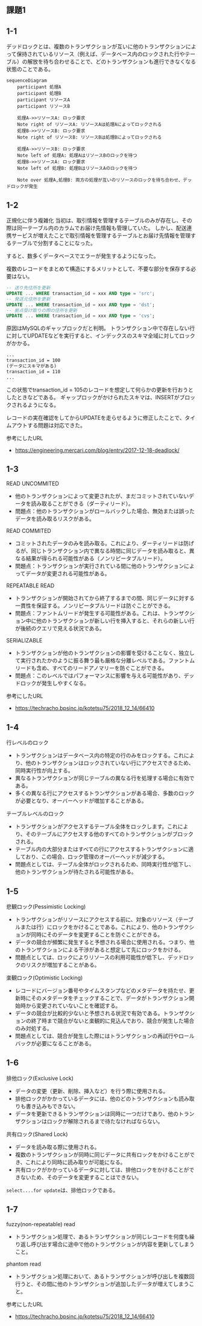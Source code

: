 ## 課題1

## 1-1
デッドロックとは、複数のトランザクションが互いに他のトランザクションによって保持されているリソース（例えば、データベース内のロックされた行やテーブル）の解放を待ち合わせることで、どのトランザクションも進行できなくなる状態のことである。

```mermaid
sequenceDiagram
    participant 処理A
    participant 処理B
    participant リソースA
    participant リソースB

    処理A->>リソースA: ロック要求
    Note right of リソースA: リソースAは処理Aによってロックされる
    処理B->>リソースB: ロック要求
    Note right of リソースB: リソースBは処理Bによってロックされる

    処理A->>リソースB: ロック要求
    Note left of 処理A: 処理AはリソースBのロックを待つ
    処理B->>リソースA: ロック要求
    Note left of 処理B: 処理BはリソースAのロックを待つ

    Note over 処理A,処理B: 両方の処理が互いのリソースのロックを待ち合わせ、デッドロックが発生
```

## 1-2
正規化に伴う複雑化
当初は、取引情報を管理するテーブルのみが存在し、その際は同一テーブル内のカラムでお届け先情報も管理していた。
しかし、配送連携サービスが増えたことで取引情報を管理するテーブルとお届け先情報を管理するテーブルで分割することになった。

すると、数多くデータベースでエラーが発生するようになった。

複数のレコードをまとめて構造にするメリットとして、不要な部分を保存する必要はない。

```sql
-- 送り先住所を更新
UPDATE ... WHERE transaction_id = xxx AND type = 'src';
-- 発送元住所を更新
UPDATE ... WHERE transaction_id = xxx AND type = 'dst';
-- 拠点受け取りの際の住所を更新
UPDATE ... WHERE transaction_id = xxx AND type = 'cvs';
```

原因はMySQLのギャップロックだと判明。
トランザクション中で存在しない行に対してUPDATEなどを実行すると、インデックスのスキマ全域に対してロックがかかる。

```txt
...
transaction_id = 100
(データにスキマがある)
transaction_id = 110
...
```
この状態でtransaction_id = 105のレコードを想定して何らかの更新を行おうとしたときなどである。
ギャップロックがかけられたスキマは、INSERTがブロックされるようになる。

レコードの実在確認をしてからUPDATEを走らせるように修正したことで、タイムアウトする問題は対応できた。

参考にしたURL
- https://engineering.mercari.com/blog/entry/2017-12-18-deadlock/


## 1-3
READ UNCOMMITED
- 他のトランザクションによって変更されたが、まだコミットされていないデータを読み取ることができる（ダーティリード）。
- 問題点：他のトランザクションがロールバックした場合、無効または誤ったデータを読み取るリスクがある。

READ COMMITED
- コミットされたデータのみを読み取る。これにより、ダーティリードは防げるが、同じトランザクション内で異なる時間に同じデータを読み取ると、異なる結果が得られる可能性がある（ノンリピータブルリード）。
- 問題点：トランザクションが実行されている間に他のトランザクションによってデータが変更される可能性がある。

REPEATABLE READ
- トランザクションが開始されてから終了するまでの間、同じデータに対する一貫性を保証する。ノンリピータブルリードは防ぐことができる。
- 問題点：ファントムリードが発生する可能性がある。これは、トランザクション中に他のトランザクションが新しい行を挿入すると、それらの新しい行が後続のクエリで見える状況である。

SERIALIZABLE
- トランザクションが他のトランザクションの影響を受けることなく、独立して実行されたかのように振る舞う最も厳格な分離レベルである。ファントムリードも含め、すべてのリードアノマリーを防ぐことができる。
- 問題点：このレベルではパフォーマンスに影響を与える可能性があり、デッドロックが発生しやすくなる。

参考にしたURL
- https://techracho.bpsinc.jp/kotetsu75/2018_12_14/66410

## 1-4
行レベルのロック
- トランザクションはデータベース内の特定の行のみをロックする。これにより、他のトランザクションはロックされていない行にアクセスできるため、同時実行性が向上する。
- 異なるトランザクションが同じテーブルの異なる行を処理する場合に有効である。
- 多くの異なる行にアクセスするトランザクションがある場合、多数のロックが必要となり、オーバーヘッドが増加することがある。

テーブルレベルのロック
- トランザクションがアクセスするテーブル全体をロックします。これにより、そのテーブルにアクセスする他のすべてのトランザクションがブロックされる。
- テーブル内の大部分またはすべての行にアクセスするトランザクションに適しており、この場合、ロック管理のオーバーヘッドが減少する。
- 問題点としては、テーブル全体がロックされるため、同時実行性が低下し、他のトランザクションが待たされる可能性がある。

## 1-5
悲観ロック(Pessimistic Locking)
- トランザクションがリソースにアクセスする前に、対象のリソース（テーブルまたは行）にロックをかけることである。これにより、他のトランザクションが同時にそのデータを変更することを防ぐことができる。
- データの競合が頻繁に発生すると予想される場合に使用される。つまり、他のトランザクションによる干渉があると想定して先にロックをかける。
- 問題点としては、ロックによりリソースの利用可能性が低下し、デッドロックのリスクが増加することがある。

楽観ロック(Optimistic Locking)
- レコードにバージョン番号やタイムスタンプなどのメタデータを持たせ、更新時にそのメタデータをチェックすることで、データがトランザクション開始時から変更されていないことを確認する。
- データの競合が比較的少ないと予想される状況で有効である。トランザクションの終了時まで競合がないと楽観的に見込んでおり、競合が発生した場合のみ対処する。
- 問題点としては、競合が発生した際にはトランザクションの再試行やロールバックが必要になることがある。

## 1-6
排他ロック(Exclusive Lock)
- データの変更（更新、削除、挿入など）を行う際に使用される。
- 排他ロックがかかっているデータには、他のどのトランザクションも読み取りも書き込みもできない。
- データを更新できるトランザクションは同時に一つだけであり、他のトランザクションはロックが解除されるまで待たなければならない。

共有ロック(Shared Lock)
- データを読み取る際に使用される。
- 複数のトランザクションが同時に同じデータに共有ロックをかけることができ、これにより同時に読み取りが可能になる。
- 共有ロックがかかっているデータに対しては、排他ロックをかけることができないため、そのデータを変更することはできない。

`select....for update`は、排他ロックである。

## 1-7
fuzzy(non-repeatable) read
- トランザクション処理で、あるトランザクションが同じレコードを何度も繰り返し呼び出す場合に途中で他のトランザクションが内容を更新してしまうこと。

phantom read
- トランザクション処理において、あるトランザクションが呼び出しを複数回行うと、その間に他のトランザクションが追加したデータが増えてしまうこと。

参考にしたURL
- https://techracho.bpsinc.jp/kotetsu75/2018_12_14/66410
